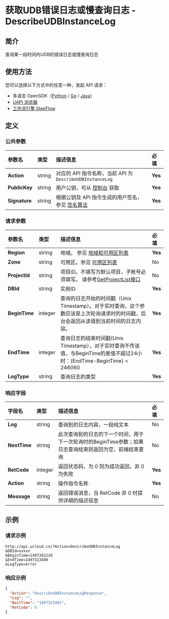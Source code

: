 # 获取UDB错误日志或慢查询日志 - DescribeUDBInstanceLog

## 简介

查询某一段时间内UDB的错误日志或慢查询日志





## 使用方法

您可以选择以下方式中的任意一种，发起 API 请求：
- 多语言 OpenSDK（[Python](https://github.com/ucloud/ucloud-sdk-python3) / [Go](https://github.com/ucloud/ucloud-sdk-go) / [Java](https://github.com/ucloud/ucloud-sdk-java)）
- [UAPI 浏览器](https://console.ucloud.cn/uapi/detail?id=DescribeUDBInstanceLog)
- [工作流引擎 StepFlow](https://console.ucloud.cn/stepflow/manage/)

## 定义

### 公共参数

| 参数名 | 类型 | 描述信息 | 必填 |
|:---|:---|:---|:---|
| **Action**     | string  | 对应的 API 指令名称，当前 API 为 `DescribeUDBInstanceLog`                        | **Yes** |
| **PublicKey**  | string  | 用户公钥，可从 [控制台](https://console.ucloud.cn/uapi/apikey) 获取                                             | **Yes** |
| **Signature**  | string  | 根据公钥及 API 指令生成的用户签名，参见 [签名算法](api/summary/signature.md)  | **Yes** |

### 请求参数

| 参数名 | 类型 | 描述信息 | 必填 |
|:---|:---|:---|:---|
| **Region** | string | 地域。 参见 [地域和可用区列表](api/summary/regionlist) |**Yes**|
| **Zone** | string | 可用区。参见 [可用区列表](api/summary/regionlist) |No|
| **ProjectId** | string | 项目ID。不填写为默认项目，子帐号必须填写。 请参考[GetProjectList接口](api/summary/get_project_list) |No|
| **DBId** | string | 实例ID |**Yes**|
| **BeginTime** | integer | 查询的日志开始的时间戳（Unix Timestamp）。对于实时查询，这个参数应该是上次轮询请求时的时间戳，后台会返回从该值到当前时间的日志内容。 |**Yes**|
| **EndTime** | integer | 查询日志的结束时间戳(Unix Timestamp），对于实时查询不传该值，与BeginTime的差值不超过24小时：(EndTime-BeginTime) < 24*60*60 |**Yes**|
| **LogType** | string | 查询日志的类型 |**Yes**|

### 响应字段

| 字段名 | 类型 | 描述信息 | 必填 |
|:---|:---|:---|:---|
| **Log** | string | 查询到的日志内容，一段纯文本 |No|
| **NextTime** | string | 此次查询到的日志的下一个时间，用于下一次轮询时的BeginTime参数；如果日志查询结束则返回为空，前端结束查询 |No|
| **RetCode** | integer | 返回状态码，为 0 则为成功返回，非 0 为失败 |**Yes**|
| **Action** | string | 操作指令名称 |**Yes**|
| **Message** | string | 返回错误消息，当 RetCode 非 0 时提供详细的描述信息 |No|




## 示例

### 请求示例
    
```
http://api.ucloud.cn/?Action=DescribeUDBInstanceLog
&DBId=xxxxx
&BeginTime=1497262210
&EndTime=1497323400
&LogType=error
```

### 响应示例
    
```json
{
  "Action": "DescribeUDBInstanceLogResponse",
  "Log": "",
  "NextTime": "1497323401",
  "RetCode": 0
}
```





